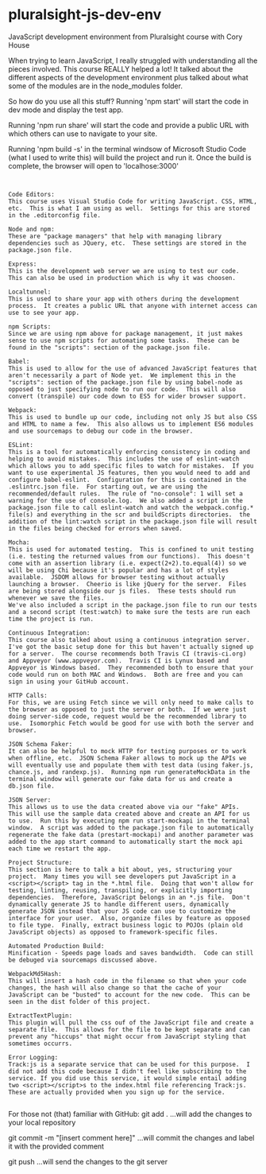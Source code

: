 # pluralsight-js-dev-env
JavaScript development environment from Pluralsight course with Cory House

When trying to learn JavaScript, I really struggled with understanding all the pieces involved.  This course REALLY helped a lot!  It talked about the different aspects of the development environment plus talked about what some of the modules are in the node_modules folder.


So how do you use all this stuff?
Running 'npm start' will start the code in dev mode and display the test app.

Running 'npm run share' will start the code and provide a public URL with which others can use to navigate to your site.

Running 'npm build -s' in the terminal windsow of Microsoft Studio Code (what I used to write this)
will build the project and run it.  Once the build is complete, the browser will open to 'localhose:3000'
```````````````````````````````````````````````````````````````````````````````````````````````````````````


Code Editors:
This course uses Visual Studio Code for writing JavaScript. CSS, HTML, etc.  This is what I am using as well.  Settings for this are stored in the .editorconfig file.

Node and npm:
These are "package managers" that help with managing library dependencies such as JQuery, etc.  These settings are stored in the package.json file.

Express:
This is the development web server we are using to test our code.  This can also be used in production which is why it was choosen.

Localtunnel:
This is used to share your app with others during the development process.  It creates a public URL that anyone with internet access can use to see your app.

npm Scripts:
Since we are using npm above for package management, it just makes sense to use npm scripts for automating some tasks.  These can be found in the "scripts": section of the package.json file.

Babel:
This is used to allow for the use of advanced JavaScript features that aren't necessarily a part of Node yet.  We implement this in the "scripts": section of the package.json file by using babel-node as opposed to just specifying node to run our code.  This will also convert (transpile) our code down to ES5 for wider browser support.

Webpack:
This is used to bundle up our code, including not only JS but also CSS and HTML to name a few.  This also allows us to implement ES6 modules and use sourcemaps to debug our code in the browser.

ESLint:
This is a tool for automatically enforcing consistency in coding and helping to avoid mistakes.  This includes the use of eslint-watch which allows you to add specific files to watch for mistakes.  If you want to use experimental JS features, then you would need to add and configure babel-eslint.  Configuration for this is contained in the .eslintrc.json file.  For starting out, we are using the recommended/default rules.  The rule of "no-console": 1 will set a warning for the use of console.log.  We also added a script in the package.json file to call eslint-watch and watch the webpack.config.* file(s) and everything in the scr and buildScripts directories.  the addition of the lint:watch script in the package.json file will result in the files being checked for errors when saved.

Mocha:
This is used for automated testing.  This is confined to unit testing (i.e. testing the returned values from our functions).  This doesn't come with an assertion library (i.e. expect(2+2).to.equal(4)) so we will be using Chi because it's popular and has a lot of styles available.  JSDOM allows for browser testing without actually launching a browser.  Cheerio is like jQuery for the server.  Files are being stored alongside our js files.  These tests should run whenever we save the files.
We've also included a script in the package.json file to run our tests and a second script (test:watch) to make sure the tests are run each time the project is run.

Continuous Integration:
This course also talked about using a continuous integration server.  I've got the basic setup done for this but haven't actually signed up for a server.  The course recommends both Travis CI (travis-ci.org) and Appveyor (www.appveyor.com).  Travis CI is Lynux based and Appveyor is Windows based.  They recommended both to ensure that your code would run on both MAC and Windows.  Both are free and you can sign in using your GitHub account.

HTTP Calls:
For this, we are using Fetch since we will only need to make calls to the browser as opposed to just the server or both.  If we were just doing server-side code, request would be the recommended library to use.  Isomorphic Fetch would be good for use with both the server and browser.

JSON Schema Faker:
It can also be helpful to mock HTTP for testing purposes or to work when offline, etc.  JSON Schema Faker allows to mock up the APIs we will eventually use and populate them with test data (using faker.js, chance.js, and randexp.js).  Running npm run generateMockData in the terminal window will generate our fake data for us and create a db.json file.

JSON Server:
This allows us to use the data created above via our "fake" APIs.  This will use the sample data created above and create an API for us to use.  Run this by executing npm run start-mockapi in the terminal window.  A script was added to the package.json file to automatically regenerate the fake data (prestart-mockapi) and another parameter was added to the app start command to automatically start the mock api each time we restart the app.

Project Structure:
This section is here to talk a bit about, yes, structuring your project.  Many times you will see developers put JavaScript in a <script></script> tag in the *.html file.  Doing that won't allow for testing, linting, reusing, transpiling, or explicitly importing dependencies.  Therefore, JavaScript belongs in an *.js file.  Don't dynamically generate JS to handle different users, dynamically generate JSON instead that your JS code can use to customize the interface for your user.  Also, organize files by feature as opposed to file type.  Finally, extract business logic to POJOs (plain old JavaScript objects) as opposed to framework-specific files.

Automated Production Build:
Minification - Speeds page loads and saves bandwidth.  Code can still be debuged via sourcemaps discussed above.

WebpackMd5Hash:
This will insert a hash code in the filename so that when your code changes, the hash will also change so that the cache of your JavaScript can be "busted" to account for the new code.  This can be seen in the dist folder of this project.

ExtractTextPlugin:
This plugin will pull the css ouf of the JavaScript file and create a separate file.  This allows for the file to be kept separate and can prevent any "hiccups" that might occur from JavaScript styling that sometimes occurrs.

Error Logging:
Track:js is a separate service that can be used for this purpose.  I did not add this code because I didn't feel like subscribing to the service. If you did use this service, it would simple entail adding two <script></script>s to the index.html file referencing Track:js.  These are actually provided when you sign up for the service.


```````````````````````````````````````````````````````````````````````````````````````````````````````````
For those not (that) familiar with GitHub:
git add .
...will add the changes to your local repository

git commit -m "[insert comment here]"
...will commit the changes and label it with the provided comment

git push
...will send the changes to the git server

